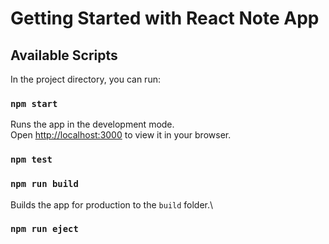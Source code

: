# Getting Started with React Note App 

## Available Scripts

In the project directory, you can run:

### `npm start`

Runs the app in the development mode.\
Open [http://localhost:3000](http://localhost:3000) to view it in your browser.


### `npm test`

### `npm run build`

Builds the app for production to the `build` folder.\

### `npm run eject`
